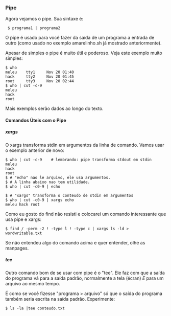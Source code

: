 ### Pipe

   Agora vejamos o pipe. Sua sintaxe é:

     $ programa1 | programa2

   O pipe é usado para você fazer da saída de um programa a entrada de
outro (como usado no exemplo amarelinho.sh já mostrado anteriormente).

   Apesar de simples o pipe é muito útil e poderoso. Veja este exemplo
muito simples:

```
$ who
meleu    tty1     Nov 20 01:40
hack     tty2     Nov 20 01:45
root     tty3     Nov 20 02:44
$ who | cut -c-9
meleu
hack
root
```

   Mais exemplos serão dados ao longo do texto.

#### Comandos Úteis com o Pipe

##### xargs

   O xargs transforma stdin em argumentos da linha de comando. Vamos usar
o exemplo anterior de novo:

```
$ who | cut -c-9	# lembrando: pipe transforma stdout em stdin
meleu
hack
root
$ # "echo" nao le arquivo, ele usa argumentos.
$ # A linha abaixo nao tem utilidade.
$ who | cut -c0-9 | echo

$ # "xargs" transforma o conteudo de stdin em argumentos
$ who | cut -c0-9 | xargs echo
meleu hack root
```

   Como eu gosto do find não resisti e colocarei um comando interessante
que usa pipe e xargs:

```
$ find / -perm -2 ! -type l ! -type c | xargs ls -ld > wordwritable.txt
```

   Se não entendeu algo do comando acima e quer entender, olhe as
manpages.


##### tee

   Outro comando bom de se usar com pipe é o "tee". Ele faz com que a
saída do programa vá para a saída padrão, normalmente a tela (écran) *E*
para um arquivo ao mesmo tempo.

   É como se você fizesse "programa > arquivo" só que o saída do programa
também seria escrita na saída padrão. Experimente:

```
$ ls -la |tee conteudo.txt
```
